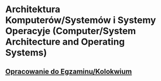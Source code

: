 # Architektura Komputerów/Systemów i Systemy Operacyje (Computer/System Architecture and Operating Systems)
## [Opracowanie do Egzaminu/Kolokwium](https://docs.google.com/document/d/1a0xe7pl4hmUqLNVja2n2X6uUbPDNPOwowj3MLMd6QKA/edit?usp=sharing)
